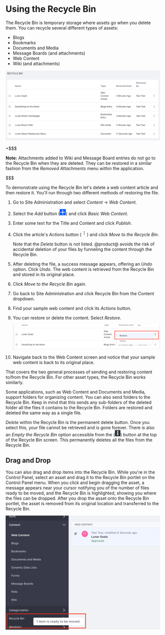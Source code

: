 # Using the Recycle Bin [](id=using-the-recycle-bin)

The Recycle Bin is temporary storage where assets go when you delete 
them. You can recycle several different types of assets:

- Blogs
- Bookmarks
- Documents and Media
- Message Boards (and attachments)
- Web Content
- Wiki (and attachments)

![Figure 1: The Recycle Bin provides a seamless administrative experience for deleting and removing content.](../../../images/recycle-bin-overview.png)

+$$$

**Note:** Attachments added to Wiki and Message Board entries do not go to the
Recycle Bin when they are deleted. They can be restored in a similar fashion 
from the *Removed Attachments* menu within the application.

$$$

To demonstrate using the Recycle Bin let's delete a web content article and 
then restore it. You'll run through two different methods of restoring the file.

1.  Go to Site Administration and select *Content* &rarr; *Web Content*.

2.  Select the *Add* button (![Add Web Content](../../../images/icon-add.png))
    and click *Basic Web Content*.

3.  Enter some text for the Title and Content and click *Publish*.

4.  Click the article's *Actions* button
    (![Actions](../../../images/icon-actions.png)) and click
    *Move to the Recycle Bin*.

	Note that the *Delete* button is not listed. @product@ avoids the risk of
	accidental deletion of your files by funneling the content through the
	Recycle Bin.

5.  After deleting the file, a success message appears, offering an *Undo*
    option. Click *Undo*. The web content is retrieved from the Recycle Bin and
    stored in its original place.

6.  Click *Move to the Recycle Bin* again.

7.  Go back to Site Administration and click Recycle Bin from
    the Content dropdown.

8.  Find your sample web content and click its *Actions* button.

9.  You can restore or delete the content. Select *Restore*.

	![Figure 2: In the Recycle Bin, you have the option of restoring or permanently deleting the content.](../../../images/recycle-bin-restore.png)

10. Navigate back to the Web Content screen and notice that your sample web
    content is back to its original place.

That covers the two general processes of sending and restoring content to/from 
the Recycle Bin. For other asset types, the Recycle Bin works similarly.

Some applications, such as Web Content and Documents and Media, 
support folders for organizing content. You can also send folders to the 
Recycle Bin. Keep in mind that this sends any sub-folders of the deleted folder 
all the files it contains to the Recycle Bin. Folders are restored and deleted 
the same way as a single file.

*Delete* within the Recycle Bin is the permanent delete button. Once you 
select this, your file cannot be retrieved and is gone forever. There is also 
an *Empty the Recycle Bin* option accessible from the
(![Options](../../../images/icon-options.png)) button at the top of the Recycle
Bin screen. This permanently deletes all the files from the Recycle Bin.

## Drag and Drop [](id=drag-and-drop)

You can also drag and drop items into the Recycle Bin. While you're in the 
Control Panel, select an asset and drag it to the Recycle Bin portlet on the 
Control Panel menu. When you click and begin dragging the asset, a message 
appears near your cursor notifying you of the number of files ready to be 
moved, and the Recycle Bin is highlighted, showing you where the files can be 
dropped. After you drop the asset onto the Recycle Bin portlet, the asset is 
removed from its original location and transferred to the Recycle Bin.

![Figure 3: A quick and easy way of disposing your items is the drag and drop method.](../../../images/recycle-bin-drag.png)

